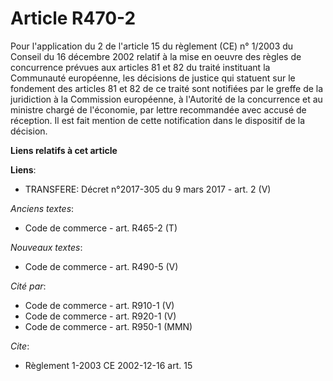 # Article R470-2

Pour l'application du 2 de l'article 15 du règlement (CE) n° 1/2003 du Conseil du 16 décembre 2002 relatif à la mise en
oeuvre des règles de concurrence prévues aux articles 81 et 82 du traité instituant la Communauté européenne, les décisions
de justice qui statuent sur le fondement des articles 81 et 82 de ce traité sont notifiées par le greffe de la juridiction à
la Commission européenne, à l'Autorité de la concurrence et au ministre chargé de l'économie, par lettre recommandée avec
accusé de réception. Il est fait mention de cette notification dans le dispositif de la décision.

**Liens relatifs à cet article**

**Liens**:

  - TRANSFERE: Décret n°2017-305 du 9 mars 2017 - art. 2 (V)

_Anciens textes_:

  - Code de commerce - art. R465-2 (T)

_Nouveaux textes_:

  - Code de commerce - art. R490-5 (V)

_Cité par_:

  - Code de commerce - art. R910-1 (V)
  - Code de commerce - art. R920-1 (V)
  - Code de commerce - art. R950-1 (MMN)

_Cite_:

  - Règlement 1-2003 CE 2002-12-16 art. 15
